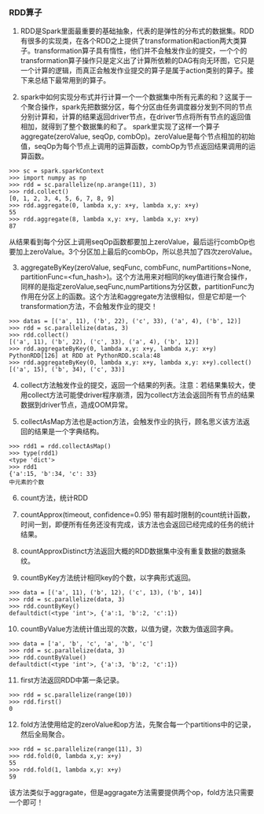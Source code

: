 ### RDD算子

1. RDD是Spark里面最重要的基础抽象，代表的是弹性的分布式的数据集。RDD有很多的实现类，在各个RDD之上提供了transformation和action两大类算子。transformation算子具有惰性，他们并不会触发作业的提交，一个个的transformation算子操作只是定义出了计算所依赖的DAG有向无环图，它只是一个计算的逻辑，而真正会触发作业提交的算子是属于action类别的算子。接下来总结下最常用到的算子。

2. spark中如何实现分布式并行计算一个一个数据集中所有元素的和？这属于一个聚合操作，spark先把数据分区，每个分区由任务调度器分发到不同的节点分别计算和，计算的结果返回driver节点，在driver节点将所有节点的返回值相加，就得到了整个数据集的和了。
spark里实现了这样一个算子aggregate(zeroValue, seqOp, combOp)。zeroValue是每个节点相加的初始值，seqOp为每个节点上调用的运算函数，combOp为节点返回结果调用的运算函数。

```shell
>>> sc = spark.sparkContext
>>> import numpy as np
>>> rdd = sc.parallelize(np.arange(11), 3)
>>> rdd.collect()
[0, 1, 2, 3, 4, 5, 6, 7, 8, 9]
>>> rdd.aggregate(0, lambda x,y: x+y, lambda x,y: x+y)
55
>>> rdd.aggregate(8, lambda x,y: x+y, lambda x,y: x+y)
87
```
从结果看到每个分区上调用seqOp函数都要加上zeroValue，最后运行combOp也要加上zeroValue。3个分区加上最后的combOp，所以总共加了四次zeroValue。

3. aggregateByKey(zeroValue, seqFunc, combFunc, numPartitions=None, partitionFunc=<fun_hash>)。这个方法用来对相同的key值进行聚合操作，同样的是指定zeroValue,seqFunc,numPartitions为分区数，partitionFunc为作用在分区上的函数。这个方法和aggregate方法很相似，但是它却是一个transformation方法，不会触发作业的提交！
```shell
>>> datas = [('a', 11), ('b', 22), ('c', 33), ('a', 4), ('b', 12)]
>>> rdd = sc.parallelize(datas, 3)
>>> rdd.collect()
[('a', 11), ('b', 22), ('c', 33), ('a', 4), ('b', 12)]
>>> rdd.aggregateByKey(0, lambda x,y: x+y, lambda x,y: x+y)
PythonRDD[126] at RDD at PythonRDD.scala:48
>>> rdd.aggregateByKey(0, lambda x,y: x+y, lambda x,y: x+y).collect()
[('a', 15), ('b', 34), ('c', 33)]

```

4. collect方法触发作业的提交，返回一个结果的列表。注意：若结果集较大，使用collect方法可能使driver程序崩溃，因为collect方法会返回所有节点的结果数据到driver节点，造成OOM异常。

5. collectAsMap方法也是action方法，会触发作业的执行，顾名思义该方法返回的结果是一个字典结构。
```shell
>>> rdd1 = rdd.collectAsMap()
>>> type(rdd1)
<type 'dict'>
>>> rdd1
{'a':15, 'b':34, 'c': 33}
中元素的个数
```

6. count方法，统计RDD

7. countApprox(timeout, confidence=0.95)
带有超时限制的count统计函数，时间一到，即便所有任务还没有完成，该方法也会返回已经完成的任务的统计结果。

8. countApproxDistinct方法返回大概的RDD数据集中没有重复数据的数据条纹。

9. countByKey方法统计相同key的个数，以字典形式返回。
```shell
>>> data = [('a', 11), ('b', 12), ('c', 13), ('b', 14)]
>>> rdd = sc.parallelize(data, 3)
>>> rdd.countByKey()
defaultdict(<type 'int'>, {'a':1, 'b':2, 'c':1})

```

10. countByValue方法统计值出现的次数，以值为键，次数为值返回字典。
```shell
>>> data = ['a', 'b', 'c', 'a', 'b', 'c']
>>> rdd = sc.parallelize(data, 3)
>>> rdd.countByValue()
defaultdict(<type 'int'>, {'a':3, 'b':2, 'c':1})

```

11. first方法返回RDD中第一条记录。
```shell
>>> rdd = sc.parallelize(range(10))
>>> rdd.first()
0

```

12. fold方法使用给定的zeroValue和op方法，先聚合每一个partitions中的记录，然后全局聚合。
```shell
>>> rdd = sc.parallelize(range(11), 3)
>>> rdd.fold(0, lambda x,y: x+y)
55
>>> rdd.fold(1, lambda x,y: x+y)
59

```
该方法类似于aggragate，但是aggragate方法需要提供两个op，fold方法只需要一个即可！

 